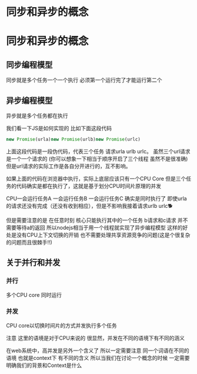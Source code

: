 # 同步和异步的概念

# 同步和异步的概念

## 同步编程模型

同步就是多个任务一个一个执行 必须第一个运行完了才能运行第二个

## 异步编程模型

异步就是多个任务都在执行

我们看一下JS是如何实现的 比如下面这段代码

```jsx
new Promise(urla)new Promise(urlb)new Promise(urlc)
```

上面这段代码是一段伪代码，代表三个任务 请求urla urlb urlc。 虽然三个url请求是一个一个请求的 (你可以想象一下相当于顺序开启了三个线程 虽然不是很准确) 但是url请求的实际工作是各自分开进行的，互不影响。

如果上面的代码在浏览器中执行，实际上底层应该只有一个CPU Core 但是三个任务的代码确实是都在执行了，这就是基于划分CPU时间片原理的并发

CPU一会运行任务A 一会运行任务B 一会运行任务C 确实是同时执行了 即使urla的请求还没有完成（还没有收到相应），但是不影响我接着请求urlb urlc🐕

但是需要注意的是 在任意时刻 核心只能执行其中的一个任务 b请求和c请求 并不需要等待a的返回 所以nodejs相当于用一个线程就实现了异步编程模型 这样的好处是没有CPU上下文切换的开销 也不需要处理共享资源竞争的问题(这是个很复杂的问题而且很棘手!!)

## 关于并行和并发

### 并行

多个CPU core 同时运行

### 并发

CPU core以切换时间片的方式并发执行多个任务

注意 这里的语境是对于CPU来说的 很显然，并发在不同的语境下有不同的涵义

在web系统中，高并发是另外一个含义了 所以一定需要注意 同一个词语在不同的语境 也就是context下 有不同的含义 所以当我们在讨论一个概念的时候 一定需要明确我们的背景和Context是什么